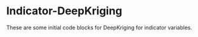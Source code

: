 # Indicator-DeepKriging
These are some initial code blocks for DeepKriging for indicator variables. 
